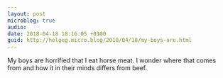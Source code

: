 ```yaml
---
layout: post
microblog: true
audio: 
date: 2018-04-18 18:16:05 +0100
guid: http://helgeg.micro.blog/2018/04/18/my-boys-are.html
---
```

My boys are horrified that I eat horse meat.  I wonder where that comes from and how it in their minds differs from beef. 
